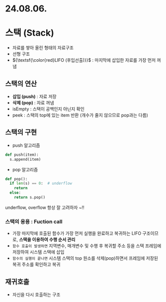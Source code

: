 # 24.08.06.
# 스택 (Stack)
- 자료를 쌓아 올린 형태의 자료구조
- 선형 구조
- ${\textsf{\color{red}LIFO (후입선출)}}$ : 마지막에 삽입한 자료를 가장 먼저 꺼냄

## 스택의 연산
- **삽입 (push)** : 자료 저장
- **삭제 (pop)** : 자료 꺼냄
- isEmpty : 스택이 공백인지 아닌지 확인
- peek : 스택의 top에 있는 item 반환 (개수가 줄지 않으므로 pop과는 다름)

## 스택의 구현
- push 알고리즘
```py
def push(item):
  s.append(item)
```

- pop 알고리즘
```py
def pop():
  if len(s) == 0:  # underflow
    return
  else:
    return s.pop()
```

underflow, overflow 항상 잘 고려하자 ~!!

### 스택의 응용 : Fuction call
- 가장 마지막에 호출된 함수가 가장 먼저 실행을 완료하고 복귀하는 LIFO 구조이므로, **스택을 이용하여 수행 순서 관리**
- `함수 호출이 발생하면` 지역변수, 매개변수 및 수행 후 복귀할 주소 등을 스택 프레임에 저장하여 시스템 스택에 삽입
- `함수의 실행이 끝나면` 시스템 스택의 top 원소를 삭제(pop)하면서 프레임에 저장된 복귀 주소를 확인하고 복귀

## 재귀호출
- 자신을 다시 호출하는 구조
